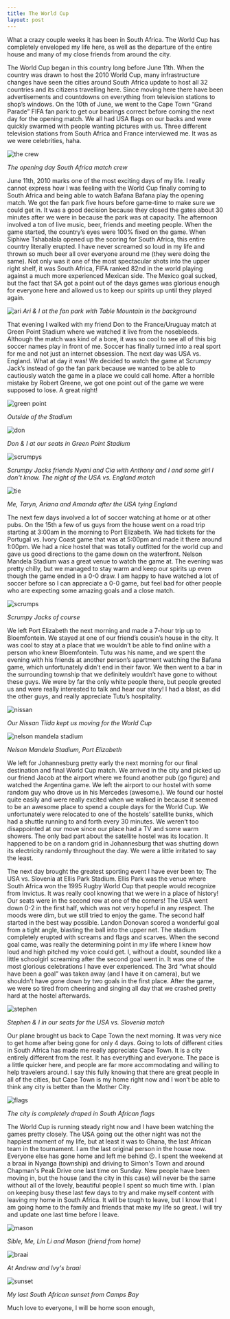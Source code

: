 ```yaml
---
title: The World Cup
layout: post
---
```


What a crazy couple weeks it has been in South Africa. The World Cup has completely enveloped my life here, as well as the departure of the entire house and many of my close friends from around the city.

The World Cup began in this country long before June 11th. When the country was drawn to host the 2010 World Cup, many infrastructure changes have seen the cities around South Africa update to host all 32 countries and its citizens travelling here. Since moving here there have been advertisements and countdowns on everything from television stations to shop’s windows. On the 10th of June, we went to the Cape Town “Grand Parade” FIFA fan park to get our bearings correct before coming the next day for the opening match. We all had USA flags on our backs and were quickly swarmed with people wanting pictures with us. Three different television stations from South Africa and France interviewed me. It was as we were celebrities, haha.

![the crew](https://3.bp.blogspot.com/_LdRmP430Hc0/TCjcmzJFD0I/AAAAAAAAAUM/e6rA45OYpjY/s800/IMG_7546.JPG)

*The opening day South Africa match crew*

June 11th, 2010 marks one of the most exciting days of my life. I really cannot express how I was feeling with the World Cup finally coming to South Africa and being able to watch Bafana Bafana play the opening match. We got the fan park five hours before game-time to make sure we could get in. It was a good decision because they closed the gates about 30 minutes after we were in because the park was at capacity. The afternoon involved a ton of live music, beer, friends and meeting people. When the game started, the country’s eyes were 100% fixed on the game. When Siphiwe Tshabalala opened up the scoring for South Africa, this entire country literally erupted. I have never screamed so loud in my life and thrown so much beer all over everyone around me (they were doing the same). Not only was it one of the most spectacular shots into the upper right shelf, it was South Africa, FIFA ranked 82nd in the world playing against a much more experienced Mexican side. The Mexico goal sucked, but the fact that SA got a point out of the days games was glorious enough for everyone here and allowed us to keep our spirits up until they played again.

![ari](https://4.bp.blogspot.com/_LdRmP430Hc0/TCjcojN7ZCI/AAAAAAAAAUU/bDlgovymrfQ/s800/IMG_7565.JPG)
*Ari & I at the fan park with Table Mountain in the background*

That evening I walked with my friend Don to the France/Uruguay match at Green Point Stadium where we watched it live from the nosebleeds. Although the match was kind of a bore, it was so cool to see all of this big soccer names play in front of me. Soccer has finally turned into a real sport for me and not just an internet obsession. The next day was USA vs. England. What at day it was! We decided to watch the game at Scrumpy Jack’s instead of go the fan park because we wanted to be able to cautiously watch the game in a place we could call home. After a horrible mistake by Robert Greene, we got one point out of the game we were supposed to lose. A great night!

![green point](https://2.bp.blogspot.com/_LdRmP430Hc0/TCjcpBvj7JI/AAAAAAAAAUc/GfpWgHpphBo/s800/IMG_7593.JPG)

*Outside of the Stadium*

![don](https://1.bp.blogspot.com/_LdRmP430Hc0/TCjcplPECvI/AAAAAAAAAUk/iOPXDO5JNSg/s800/IMG_7602.JPG)

*Don & I at our seats in Green Point Stadium*

![scrumpys](https://2.bp.blogspot.com/_LdRmP430Hc0/TCjcqQoWuNI/AAAAAAAAAUs/pmTyMUNXg4Q/s800/IMG_7688.JPG)

*Scrumpy Jacks friends Nyani and Cia with Anthony and I and some girl I don't know. The night of the USA vs. England match*

![tie](https://4.bp.blogspot.com/_LdRmP430Hc0/TCjfmMA5K-I/AAAAAAAAAU0/fqm62mGInbQ/s800/IMG_7716.JPG)

*Me, Taryn, Ariana and Amanda after the USA tying England*


The next few days involved a lot of soccer watching at home or at other pubs. On the 15th a few of us guys from the house went on a road trip starting at 3:00am in the morning to Port Elizabeth. We had tickets for the Portugal vs. Ivory Coast game that was at 5:00pm and made it there around 1:00pm. We had a nice hostel that was totally outfitted for the world cup and gave us good directions to the game down on the waterfront. Nelson Mandela Stadium was a great venue to watch the game at. The evening was pretty chilly, but we managed to stay warm and keep our spirits up even though the game ended in a 0-0 draw. I am happy to have watched a lot of soccer before so I can appreciate a 0-0 game, but feel bad for other people who are expecting some amazing goals and a close match.

![scrumps](https://1.bp.blogspot.com/_LdRmP430Hc0/TCjfoB1GqjI/AAAAAAAAAVU/6avrDTcCb0w/s800/IMG_7845.JPG)

*Scrumpy Jacks of course*

We left Port Elizabeth the next morning and made a 7-hour trip up to Bloemfontein. We stayed at one of our friend’s cousin’s house in the city. It was cool to stay at a place that we wouldn’t be able to find online with a person who knew Bloemfontein. Tutu was his name, and we spent the evening with his friends at another person’s apartment watching the Bafana game, which unfortunately didn’t end in their favor. We then went to a bar in the surrounding township that we definitely wouldn’t have gone to without these guys. We were by far the only white people there, but people greeted us and were really interested to talk and hear our story! I had a blast, as did the other guys, and really appreciate Tutu’s hospitality.

![nissan](https://1.bp.blogspot.com/_LdRmP430Hc0/TCjfnBxOJSI/AAAAAAAAAVE/A5lt6tt5oYQ/s800/IMG_7785.JPG)

*Our Nissan Tiida kept us moving for the World Cup*

![nelson mandela stadium](https://1.bp.blogspot.com/_LdRmP430Hc0/TCjfmsVcWyI/AAAAAAAAAU8/4EIqenUDfOs/s800/IMG_7734.JPG)

*Nelson Mandela Stadium, Port Elizabeth*

We left for Johannesburg pretty early the next morning for our final destination and final World Cup match. We arrived in the city and picked up our friend Jacob at the airport where we found another pub (go figure) and watched the Argentina game. We left the airport to our hostel with some random guy who drove us in his Mercedes (awesome.). We found our hostel quite easily and were really excited when we walked in because it seemed to be an awesome place to spend a couple days for the World Cup. We unfortunately were relocated to one of the hostels’ satellite bunks, which had a shuttle running to and forth every 30 minutes. We weren’t too disappointed at our move since our place had a TV and some warm showers. The only bad part about the satellite hostel was its location. It happened to be on a random grid in Johannesburg that was shutting down its electricity randomly throughout the day. We were a little irritated to say the least.

The next day brought the greatest sporting event I have ever been to; The USA vs. Slovenia at Ellis Park Stadium. Ellis Park was the venue where South Africa won the 1995 Rugby World Cup that people would recognize from Invictus. It was really cool knowing that we were in a place of history! Our seats were in the second row at one of the corners! The USA went down 0-2 in the first half, which was not very hopeful in any respect. The moods were dim, but we still tried to enjoy the game. The second half started in the best way possible. Landon Donovan scored a wonderful goal from a tight angle, blasting the ball into the upper net. The stadium completely erupted with screams and flags and scarves. When the second goal came, was really the determining point in my life where I knew how loud and high pitched my voice could get. I, without a doubt, sounded like a little schoolgirl screaming after the second goal went in. It was one of the most glorious celebrations I have ever experienced. The 3rd “what should have been a goal” was taken away (and I have it on camera), but we shouldn’t have gone down by two goals in the first place. After the game, we were so tired from cheering and singing all day that we crashed pretty hard at the hostel afterwards.

![stephen](https://4.bp.blogspot.com/_LdRmP430Hc0/TCjfnR8cXpI/AAAAAAAAAVM/0uLjJZw1EQk/s800/IMG_7799.JPG)

*Stephen & I in our seats for the USA vs. Slovenia match*


Our plane brought us back to Cape Town the next morning. It was very nice to get home after being gone for only 4 days. Going to lots of different cities in South Africa has made me really appreciate Cape Town. It is a city entirely different from the rest. It has everything and everyone. The pace is a little quicker here, and people are far more accommodating and willing to help travelers around. I say this fully knowing that there are great people in all of the cities, but Cape Town is my home right now and I won’t be able to think any city is better than the Mother City.

![flags](https://4.bp.blogspot.com/_LdRmP430Hc0/TCjjwnSTZbI/AAAAAAAAAVk/khUfQDatLok/s800/IMG_7966.JPG)

*The city is completely draped in South African flags*

The World Cup is running steady right now and I have been watching the games pretty closely. The USA going out the other night was not the happiest moment of my life, but at least it was to Ghana, the last African team in the tournament. I am the last original person in the house now. Everyone else has gone home and left me behind ☹. I spent the weekend at a braai in Nyanga (township) and driving to Simon's Town and around Chapman's Peak Drive one last time on Sunday. New people have been moving in, but the house (and the city in this case) will never be the same without all of the lovely, beautiful people I spent so much time with. I plan on keeping busy these last few days to try and make myself content with leaving my home in South Africa. It will be tough to leave, but I know that I am going home to the family and friends that make my life so great. I will try and update one last time before I leave.

![mason](https://1.bp.blogspot.com/_LdRmP430Hc0/TCjjxZR1TAI/AAAAAAAAAV0/bkU0ZhvQxKs/s800/IMG_7880.JPG)

*Sible, Me, Lin Li and Mason (friend from home)*

![braai](https://1.bp.blogspot.com/_LdRmP430Hc0/TCjjwzEjZXI/AAAAAAAAAVs/chLftL5_NHc/s800/IMG_7974.JPG)

*At Andrew and Ivy's braai*

![sunset](https://4.bp.blogspot.com/_LdRmP430Hc0/TCjjyJd9wAI/AAAAAAAAAV8/Por_WXL0q0k/s800/IMG_8123.JPG)

*My last South African sunset from Camps Bay*

Much love to everyone,
I will be home soon enough,